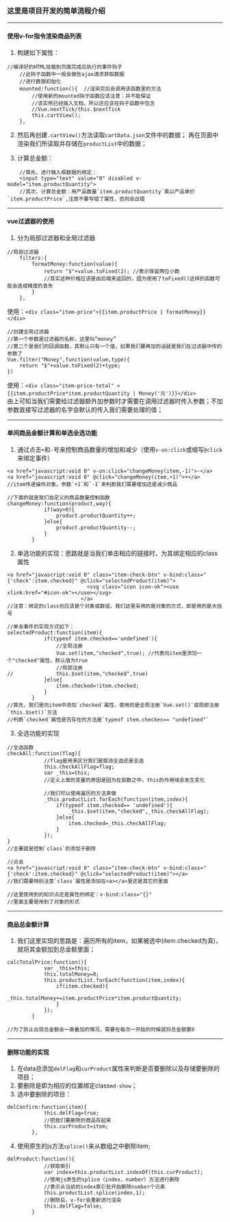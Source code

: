### 这里是项目开发的简单流程介绍
---

#### 使用v-for指令渲染商品列表
1. 构建如下属性：
```
//编译好的HTML挂载到页面完成后执行的事件钩子
    //此钩子函数中一般会做些ajax请求获取数据
    //进行数据初始化
	mounted:function(){  //渲染完后会调用该函数里的方法
		//使用新的mounted钩子函数应该注意：并不能保证
    	//该实例已经插入文档，所以还应该在钩子函数中包含
   		//Vue.nextTick/this.$nextTick
   		this.cartView();
	},
```
2. 然后再创建`.cartView()`方法读取`cartData.json`文件中的数据；
再在页面中渲染我们所读取并存储在`productList`中的数据；

3. 计算总金额：
```
	//首先，进行输入框数据的绑定：
	<input type="text" value="0" disabled v-model="item.productQuantity">
	//其次，计算总金额：用产品数量`item.productQuantity`乘以产品单价`item.productPrice`,注意不要写错了属性，否则会出错
```
---

#### vue过滤器的使用
1. 分为局部过滤器和全局过滤器
```
//局部过滤器
	filters:{
		formatMoney:function(value){
			return "$"+value.toFixed(2); //表示保留两位小数
			//其实这种价格应该是由后端来返回的，因为使用了toFixed()这样的函数可能会造成精度的丢失
		}
	},
```
使用：`<div class="item-price">{{item.productPrice | formatMoney}}</div>`
```
//创建全局过滤器
//第一个参数是过滤器的名称，这里叫“money”
//第二个是我们的回调函数，其默认只有一个值，如果我们要再加的话就是我们在过滤器中传的参数了
Vue.filter("Money",function(value,type){
	return "$"+value.toFixed(2)+type;
})
```
使用：`<div class="item-price-total" >{{item.productPrice*item.productQuantity | Money('元')}}</div>`
<br/>
由上可知当我们需要给过滤器额外加参数时才需要在调用过滤器时传入参数；不加参数直接写过滤器的名字会默认的传入我们需要处理的值；

---
#### 单间商品金额计算和单选全选功能
1. 通过点击`+`和`-`号来控制商品数量的增加和减少（使用`v-on:click`或缩写`@click`来绑定事件）
```
<a href="javascript:void 0" v-on:click="changeMoney(item,-1)">-</a>
<a href="javascript:void 0" @click="changeMoney(item,+1)">+</a>
//item传递操作对象，参数`+1`和`-1`来判断我们需要增加还是减少商品

//下面的就是我们自定义的商品数量控制函数
changeMoney:function(product,way){
			if(way>0){
				product.productQuantity++;
			}else{
				product.productQuantity--;
			}
		}
```

2. 单选功能的实现：思路就是当我们单击相应的链接时，为其绑定相应的class属性
```
<a href="javascript:void 0" class="item-check-btn" v-bind:class="{'check':item.checked}" @click="selectedProduct(item)">
                          <svg class="icon icon-ok"><use xlink:href="#icon-ok"></use></svg>
                        </a>
//注意：绑定的class也应该是个对象或数组，我们这里采用的是对象的方式，即是用的是大括号

//单击事件的实现方式如下：
selectedProduct:function(item){
			if(typeof item.checked=='undefined'){
				//全局注册
				Vue.set(item,"checked",true); //代表向item里添加一个"checked"属性，默认值为true
				//局部注册
//				this.$set(item,"checked",true)
			}else{
				item.checked=!item.checked;
			}
		}
//首先，我们是向item中添加`checked`属性，使用的是全局注册`Vue.set()`或局部注册`this.$set()`方法
//判断`checked`属性是否存在的方法是`typeof item.checkec== "undefined"`
```

3. 全选功能的实现
```
//全选函数
checkAll:function(flag){
			//flag是用来区分我们是取消全选还是全选
			this.checkAllFlag=flag;
			var _this=this;
			//定义上面的变量的原因是因为在函数之中，this的作用域会发生变化
			
			//我们可以使用遍历的方法来做
			_this.productList.forEach(function(item,index){
				if(typeof item.checked== 'undefined'){
					_this.$set(item,"checked",_this.checkAllFlag);
				}else{
					item.checked=_this.checkAllFlag;
				}
			});
}
//主要就是控制`class`的添加于删除

//点击
<a href="javascript:void 0" class="item-check-btn" v-bind:class="{'check':item.checked}" @click="selectedProduct(item)"></a>
//我们需要特别注意`class`属性是添加在<a></a>里还是其它的里面

//这里使用到的知识点还是属性的绑定：v-bind:class="{}"
//里面主要是用到了对象的形式
```

---
#### 商品总金额计算
1. 我们这里实现的思路是：遍历所有的item，如果被选中(item.checked为真)，就将其金额加到总金额里面；
```
calcTotalPrice:function(){
			var _this=this;
			this.totalMoney=0;
			this.productList.forEach(function(item,index){
				if(item.checked){
					_this.totalMoney+=item.productPrice*item.productQuantity;
				}
			});
		}
		
//为了防止出现总金额会一直叠加的情况，需要在每次一开始的时候就将总金额置0
```

---
#### 删除功能的实现
1. 在data总添加`delFlag`和`curProduct`属性来判断是否要删除以及存储要删除的项目；
2. 要删除是即为相应的位置绑定class`md-show`；
3. 选中要删除的项目：
```
delConfirm:function(item){
			this.delFlag=true;
			//把我们要删除的商品存起来
			this.curProduct=item;
		},
```
4. 使用原生的js方法`splice()`来从数组之中删除item;
```
delProduct:function(){
			//获取索引
			var index=this.productList.indexOf(this.curProduct);
			//使用js原生的splice（index，number）方法进行删除
			//表示从当前的index索引处开始删除number个元素
			this.productList.splice(index,1);
			//删除后，v-for会重新进行渲染
			this.delFlag=false;
		}
```
